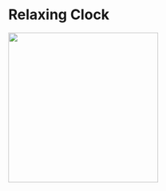 # Relaxing Clock 

<p align="left">
  <img width="300" src="https://raw.githubusercontent.com/mijorus/RelaxingClock/master/docs/logo.png">
</p>
